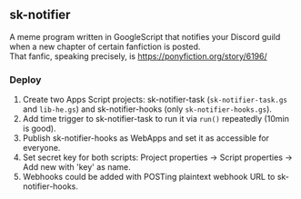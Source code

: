 ## sk-notifier ##

A meme program written in GoogleScript that notifies your Discord guild when a new chapter of certain fanfiction is posted.  
That fanfic, speaking precisely, is https://ponyfiction.org/story/6196/  

### Deploy ###
1. Create two Apps Script projects: sk-notifier-task (`sk-notifier-task.gs` and `lib-he.gs`) and sk-notifier-hooks (only `sk-notifier-hooks.gs`).
2. Add time trigger to sk-notifier-task to run it via `run()` repeatedly (10min is good).
3. Publish sk-notifier-hooks as WebApps and set it as accessible for everyone.
4. Set secret key for both scripts: Project properties -> Script properties -> Add new with 'key' as name.
5. Webhooks could be added with POSTing plaintext webhook URL to sk-notifier-hooks.